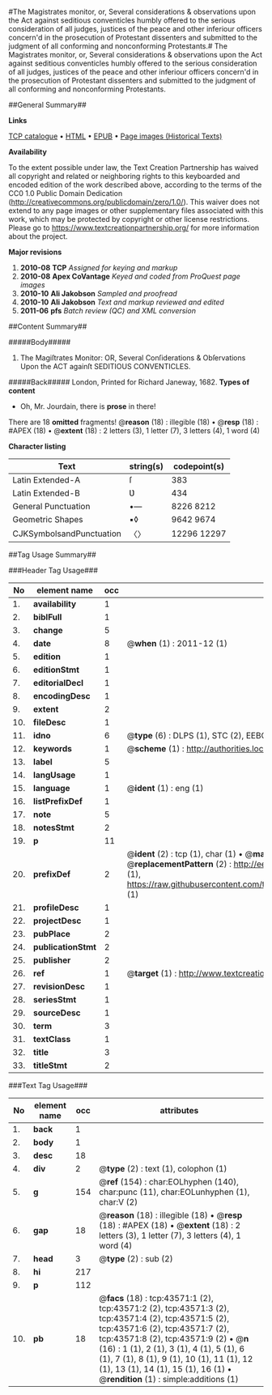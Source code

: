 #The Magistrates monitor, or, Several considerations & observations upon the Act against seditious conventicles humbly offered to the serious consideration of all judges, justices of the peace and other inferiour officers concern'd in the prosecution of Protestant dissenters and submitted to the judgment of all conforming and nonconforming Protestants.#
The Magistrates monitor, or, Several considerations & observations upon the Act against seditious conventicles humbly offered to the serious consideration of all judges, justices of the peace and other inferiour officers concern'd in the prosecution of Protestant dissenters and submitted to the judgment of all conforming and nonconforming Protestants.

##General Summary##

**Links**

[TCP catalogue](http://www.ota.ox.ac.uk/tcp/)  • 
[HTML](http://tei.it.ox.ac.uk/tcp/Texts-HTML/free/A51/A51204.html)  • 
[EPUB](http://tei.it.ox.ac.uk/tcp/Texts-EPUB/free/A51/A51204.epub) • 
[Page images (Historical Texts)](https://historicaltexts.jisc.ac.uk/eebo-09542934e)

**Availability**

To the extent possible under law, the Text Creation Partnership has waived all copyright and related or neighboring rights to this keyboarded and encoded edition of the work described above, according to the terms of the CC0 1.0 Public Domain Dedication (http://creativecommons.org/publicdomain/zero/1.0/). This waiver does not extend to any page images or other supplementary files associated with this work, which may be protected by copyright or other license restrictions. Please go to https://www.textcreationpartnership.org/ for more information about the project.

**Major revisions**

1. __2010-08__ __TCP__ *Assigned for keying and markup*
1. __2010-08__ __Apex CoVantage__ *Keyed and coded from ProQuest page images*
1. __2010-10__ __Ali Jakobson__ *Sampled and proofread*
1. __2010-10__ __Ali Jakobson__ *Text and markup reviewed and edited*
1. __2011-06__ __pfs__ *Batch review (QC) and XML conversion*

##Content Summary##

#####Body#####

1. The Magiſtrates Monitor: OR, Several Conſiderations & Obſervations Upon the ACT againſt SEDITIOUS CONVENTICLES.

#####Back#####
London, Printed for Richard Janeway, 1682.
**Types of content**

  * Oh, Mr. Jourdain, there is **prose** in there!

There are 18 **omitted** fragments! 
 @__reason__ (18) : illegible (18)  •  @__resp__ (18) : #APEX (18)  •  @__extent__ (18) : 2 letters (3), 1 letter (7), 3 letters (4), 1 word (4)

**Character listing**


|Text|string(s)|codepoint(s)|
|---|---|---|
|Latin Extended-A|ſ|383|
|Latin Extended-B|Ʋ|434|
|General Punctuation|•—|8226 8212|
|Geometric Shapes|▪◊|9642 9674|
|CJKSymbolsandPunctuation|〈〉|12296 12297|

##Tag Usage Summary##

###Header Tag Usage###

|No|element name|occ|attributes|
|---|---|---|---|
|1.|__availability__|1||
|2.|__biblFull__|1||
|3.|__change__|5||
|4.|__date__|8| @__when__ (1) : 2011-12 (1)|
|5.|__edition__|1||
|6.|__editionStmt__|1||
|7.|__editorialDecl__|1||
|8.|__encodingDesc__|1||
|9.|__extent__|2||
|10.|__fileDesc__|1||
|11.|__idno__|6| @__type__ (6) : DLPS (1), STC (2), EEBO-CITATION (1), OCLC (1), VID (1)|
|12.|__keywords__|1| @__scheme__ (1) : http://authorities.loc.gov/ (1)|
|13.|__label__|5||
|14.|__langUsage__|1||
|15.|__language__|1| @__ident__ (1) : eng (1)|
|16.|__listPrefixDef__|1||
|17.|__note__|5||
|18.|__notesStmt__|2||
|19.|__p__|11||
|20.|__prefixDef__|2| @__ident__ (2) : tcp (1), char (1)  •  @__matchPattern__ (2) : ([0-9\-]+):([0-9IVX]+) (1), (.+) (1)  •  @__replacementPattern__ (2) : http://eebo.chadwyck.com/downloadtiff?vid=$1&page=$2 (1), https://raw.githubusercontent.com/textcreationpartnership/Texts/master/tcpchars.xml#$1 (1)|
|21.|__profileDesc__|1||
|22.|__projectDesc__|1||
|23.|__pubPlace__|2||
|24.|__publicationStmt__|2||
|25.|__publisher__|2||
|26.|__ref__|1| @__target__ (1) : http://www.textcreationpartnership.org/docs/. (1)|
|27.|__revisionDesc__|1||
|28.|__seriesStmt__|1||
|29.|__sourceDesc__|1||
|30.|__term__|3||
|31.|__textClass__|1||
|32.|__title__|3||
|33.|__titleStmt__|2||


###Text Tag Usage###

|No|element name|occ|attributes|
|---|---|---|---|
|1.|__back__|1||
|2.|__body__|1||
|3.|__desc__|18||
|4.|__div__|2| @__type__ (2) : text (1), colophon (1)|
|5.|__g__|154| @__ref__ (154) : char:EOLhyphen (140), char:punc (11), char:EOLunhyphen (1), char:V (2)|
|6.|__gap__|18| @__reason__ (18) : illegible (18)  •  @__resp__ (18) : #APEX (18)  •  @__extent__ (18) : 2 letters (3), 1 letter (7), 3 letters (4), 1 word (4)|
|7.|__head__|3| @__type__ (2) : sub (2)|
|8.|__hi__|217||
|9.|__p__|112||
|10.|__pb__|18| @__facs__ (18) : tcp:43571:1 (2), tcp:43571:2 (2), tcp:43571:3 (2), tcp:43571:4 (2), tcp:43571:5 (2), tcp:43571:6 (2), tcp:43571:7 (2), tcp:43571:8 (2), tcp:43571:9 (2)  •  @__n__ (16) : 1 (1), 2 (1), 3 (1), 4 (1), 5 (1), 6 (1), 7 (1), 8 (1), 9 (1), 10 (1), 11 (1), 12 (1), 13 (1), 14 (1), 15 (1), 16 (1)  •  @__rendition__ (1) : simple:additions (1)|
